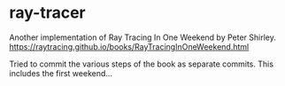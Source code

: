 # ray-tracer

Another implementation of Ray Tracing In One Weekend by Peter Shirley.
https://raytracing.github.io/books/RayTracingInOneWeekend.html

Tried to commit the various steps of the book as separate commits. This includes the first weekend...